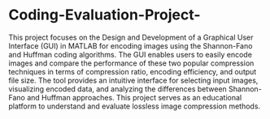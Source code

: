 # Coding-Evaluation-Project-
This project focuses on the Design and Development of a Graphical User Interface (GUI) in MATLAB for encoding images using the Shannon-Fano and Huffman coding algorithms. The GUI enables users to easily encode images and compare the performance of these two popular compression techniques in terms of compression ratio, encoding efficiency, and output file size. The tool provides an intuitive interface for selecting input images, visualizing encoded data, and analyzing the differences between Shannon-Fano and Huffman approaches. This project serves as an educational platform to understand and evaluate lossless image compression methods.
